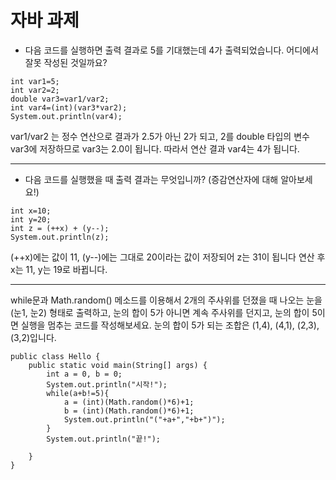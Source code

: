 # 자바 과제


* 다음 코드를 실행하면 출력 결과로 5를 기대했는데 4가 출력되었습니다. 어디에서 잘못 작성된 것일까요?
```
int var1=5;
int var2=2;
double var3=var1/var2;
int var4=(int)(var3*var2);
System.out.println(var4);
```

var1/var2 는 정수 연산으로 결과가 2.5가 아닌 2가 되고, 2를 double 타입의 변수 var3에 저장하므로 var3는 2.0이 됩니다.
따라서 연산 결과 var4는 4가 됩니다.


---
* 다음 코드를 실행했을 때 출력 결과는 무엇입니까? (증감연산자에 대해 알아보세요!)
```
int x=10;
int y=20;
int z = (++x) + (y--);
System.out.println(z);
```

(++x)에는 값이 11, (y--)에는 그대로 20이라는 값이 저장되어 z는 31이 됩니다
연산 후 x는 11, y는 19로 바뀝니다.


---
while문과 Math.random() 메소드를 이용해서 2개의 주사위를 던졌을 때 나오는 눈을 (눈1, 눈2) 형태로 출력하고, 눈의 합이 5가 아니면 계속 주사위를 던지고, 눈의 합이 5이면 실행을 멈추는 코드를 작성해보세요. 눈의 합이 5가 되는 조합은 (1,4), (4,1), (2,3), (3,2)입니다.

```
public class Hello {
    public static void main(String[] args) {
        int a = 0, b = 0;
        System.out.println("시작!");
        while(a+b!=5){
            a = (int)(Math.random()*6)+1;
            b = (int)(Math.random()*6)+1;
            System.out.println("("+a+","+b+")");
        }
        System.out.println("끝!");

    }
}
```
